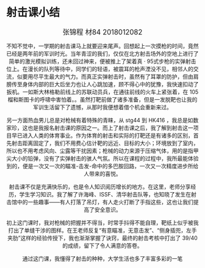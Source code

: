 # 射击课小结

<center><font size='4'>张锦程  材84  2018012082</font>




不知不觉中，一学期的射击课马上就要迎来尾声。回想起上一次摸枪的时间，竟然已经是两年前的军训时光。当年青涩的我们，仅仅在北方射击场外的空地上进行了简单的激光模拟训练，还未回过神来，便被推上了架着真 · 95式步枪的实弹射击位上。在漫长的队列等待中，同学们的轻语，被震耳的枪声湮没不见，相邻人的交流，似要用尽平生最大的气力。而真正实弹射击时，虽然有了耳罩的防护，但由肩膀传至身体内部的巨大后坐力也让人心跳加速，顾不得心中的犹豫，我快速扣动了扳机。一如斯大林格勒前线上的苏联动员兵，在通往前线的火车上紧张着，在 105 榴和斯图卡的呼啸中害怕着。。虽然打靶前做了诸多准备，但是一发脱靶也让我的军训生活留下了遗憾，从那时我便想着借个机会重新来过。

另一方面热血男儿总是对枪械有着特殊的青睐，从 stg44 到 HK416 ，我总是如数家珍，这也是我报名射击课的原因之一。而上了射击课之后，我了解到射击这一项目早已进入人类的体育事业。作为体育的射击和实际的打靶还是有诸多的区别，首先射击距离固定了，我们不用费心估计靶的远近、目标的大小；环境放到了室内，所以也不用考虑风向、尘露等干扰因素；枪械的动力来源于压缩气体，用的是指甲尖大小的铅弹，没有了实弹射击的骇人气氛。所以在课程的过程中，我所最能体验到的，便是一次又一次的瞄准-击发-命中的多巴胺回路，一次又一次精度进步所给人带来的喜悦。

射击课不仅是充满快乐的，也是令人知识阅历增长的地方。在这里，老师分享经历，学生学习知识。我了解了许海峰、ISSF、清华射击队等，也知晓了发生在射击馆中的一些趣事——有人打落了吊灯，有人走火打断了手指这些，这也让我们提高了安全意识。

初上这门课时，我对枪械的把握并不得当，时常手抖得不能自理，靶纸上似乎被我打出了单缝干涉的图样。在王老师反复“有意瞄准，无意击发”、“侧身插兜，左手夹肋”这样的经验传授下，我也渐渐掌握了诀窍，最终的射击考核中打出了 39/40 的成绩，留下了令人满意的答卷。

通过这门课，我懂得了射击的种种，大学生活也多了丰富多彩的一笔



